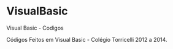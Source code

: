 # VisualBasic
Visual Basic - Codigos

Códigos Feitos em Visual Basic - Colégio Torricelli 2012 a 2014.
